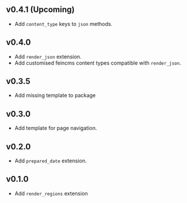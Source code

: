 ## v0.4.1 (Upcoming)

* Add `content_type` keys to `json` methods.

## v0.4.0

* Add `render_json` extension.
* Add customised feincms content types compatible with `render_json`.

## v0.3.5

* Add missing template to package

## v0.3.0

* Add template for page navigation.

## v0.2.0

* Add `prepared_date` extension.

## v0.1.0

* Add `render_regions` extension
